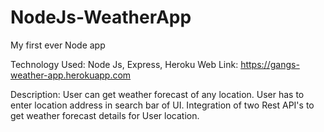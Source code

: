 # NodeJs-WeatherApp
My first ever Node app

Technology Used: Node Js, Express, Heroku
Web Link: https://gangs-weather-app.herokuapp.com

Description:
User can get weather forecast of any location. User has to enter location address in search bar of UI.
Integration of two Rest API's to get weather forecast details for User location.

